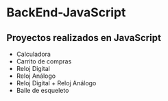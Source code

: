 # BackEnd-JavaScript

## Proyectos realizados en JavaScript

- Calculadora
- Carrito de compras
- Reloj Digital
- Reloj Análogo
- Reloj Digital + Reloj Análogo
- Baile de esqueleto
